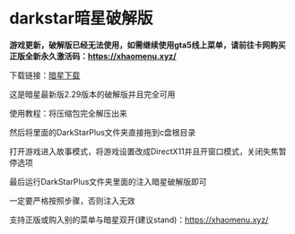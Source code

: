 # darkstar暗星破解版

**游戏更新，破解版已经无法使用，如需继续使用gta5线上菜单，请前往卡网购买正版全新永久激活码：https://xhaomenu.xyz/**

下载链接：[暗星下载](https://wwbu.lanzoum.com/islyd0mxav3a)

这是暗星最新版2.29版本的破解版并且完全可用

使用教程：将压缩包完全解压出来

然后将里面的DarkStarPlus文件夹直接拖到c盘根目录

打开游戏进入故事模式，将游戏设置改成DirectX11并且开窗口模式，关闭失焦暂停选项

最后运行DarkStarPlus文件夹里面的注入暗星破解版即可

一定要严格按照步骤，否则注入无效

支持正版或购入别的菜单与暗星双开(建议stand)：https://xhaomenu.xyz/